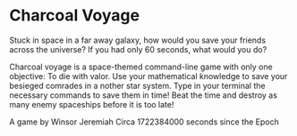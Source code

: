# Charcoal Voyage
Stuck in space in a far away galaxy, how would you save your friends across the universe?
If you had only 60 seconds, what would you do?

Charcoal voyage is a space-themed command-line game with only one objective: To die with valor.
Use your mathematical knowledge to save your besieged comrades in a nother star system.
Type in your terminal the necessary commands to save them in time!
Beat the time and destroy as many enemy spaceships before it is too late!

A game by Winsor Jeremiah
Circa 1722384000 seconds since the Epoch

